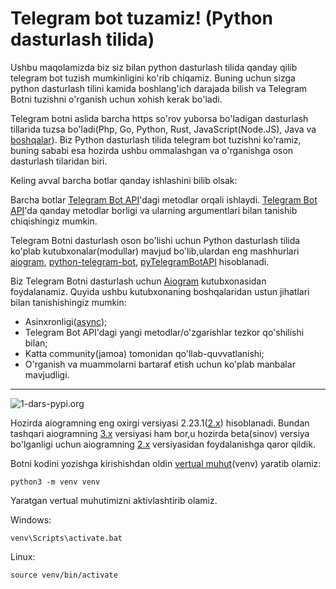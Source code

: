 # Telegram bot tuzamiz! (Python dasturlash tilida)

Ushbu maqolamizda biz siz bilan python dasturlash tilida qanday qilib telegram bot tuzish mumkinligini ko'rib chiqamiz. Buning uchun sizga python dasturlash tilini kamida boshlang'ich darajada bilish va Telegram Botni tuzishni o'rganish uchun xohish kerak bo'ladi.

Telegram botni aslida barcha https so'rov yuborsa bo'ladigan dasturlash tillarida tuzsa bo'ladi(Php, Go, Python, Rust, JavaScript(Node.JS), Java va [boshqalar](https://core.telegram.org/bots/samples)). Biz Python dasturlash tilida telegram bot tuzishni ko'ramiz, buning sababi esa hozirda ushbu ommalashgan va o'rganishga oson dasturlash tilaridan biri. 

Keling avval barcha botlar qanday ishlashini bilib olsak:

Barcha botlar [Telegram Bot API](https://core.telegram.org/bots/api)'dagi metodlar orqali ishlaydi. [Telegram Bot API](https://core.telegram.org/bots/api)'da qanday metodlar borligi va ularning argumentlari bilan tanishib chiqishingiz mumkin.

Telegram Botni dasturlash oson bo'lishi uchun Python dasturlash tilida ko'plab kutubxonalar(modullar) mavjud bo'lib,ulardan eng mashhurlari [aiogram](https://github.com/aiogram/aiogram), [python-telegram-bot](https://github.com/python-telegram-bot/python-telegram-bot), [pyTelegramBotAPI](https://github.com/eternnoir/pyTelegramBotAPI) hisoblanadi.

Biz Telegram Botni dasturlash uchun [Aiogram](https://github.com/aiogram/aiogram) kutubxonasidan foydalanamiz. Quyida ushbu kutubxonaning boshqalaridan ustun jihatlari bilan tanishishingiz mumkin: 

- Asinxronligi([async](https://en.wikipedia.org/wiki/Async/await)); 
- Telegram Bot API'dagi yangi metodlar/o'zgarishlar tezkor qo'shilishi bilan;
- Katta community(jamoa) tomonidan qo'llab-quvvatlanishi;
- O'rganish va muammolarni bartaraf etish uchun ko'plab manbalar mavjudligi.
----------
![1-dars-pypi.org](images/2_dars_pypi.png)

Hozirda aiogramning eng oxirgi versiyasi 2.23.1([2.x](https://docs.aiogram.dev/en/latest/)) hisoblanadi. Bundan tashqari aiogramning [3.x](https://docs.aiogram.dev/en/dev-3.x/) versiyasi ham bor,u hozirda beta(sinov) versiya bo'lganligi uchun aiogramning [2.x](https://docs.aiogram.dev/en/latest/) versiyasidan foydalanishga qaror qildik.


Botni kodini yozishga kirishishdan oldin [vertual muhut](https://docs.python.org/3/library/venv.html)(venv) yaratib olamiz:
```console
python3 -m venv venv
```
Yaratgan vertual muhutimizni aktivlashtirib olamiz.

Windows:
```console
venv\Scripts\activate.bat

```
Linux:
```console
source venv/bin/activate
```
